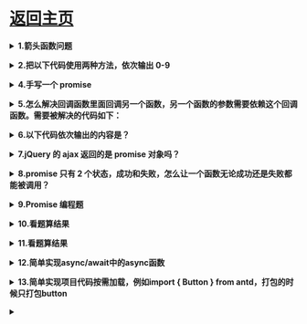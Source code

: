 # [返回主页](https://github.com/yisainan/web-interview/blob/master/README.md)

<b><details><summary>1.箭头函数问题</summary></b>

参考答案：

第 1 题

在使用=>定义函数的时候，this 的指向是定义时所在的对象，而不是使用时所在的对象；

```js
class Animal {
  constructor() {
    this.type = "animal";
  }
  say(val) {
    setTimeout(function() {
      console.log(this); //window
      console.log(this.type + " says " + val);
    }, 1000);
  }
}
var animal = new Animal();
animal.say("hi"); //undefined says hi
```

```js
class Animal {
  constructor() {
    this.type = "animal";
  }
  say(val) {
    setTimeout(() => {
      console.log(this); //Animal
      console.log(this.type + " says " + val);
    }, 1000);
  }
}
var animal = new Animal();
animal.say("hi"); //animal says hi
```

第二题：

箭头函数里面根本没有自己的 this，而是引用外层的 this

```js
// ES6
function foo() {
  setTimeout(() => {
    console.log("id:", this.id);
  }, 100);
}

// 转成ES5
function foo() {
  var _this = this;

  setTimeout(function() {
    console.log("id:", _this.id);
  }, 100);
}
```


</details>

<b><details><summary>2.把以下代码使用两种方法，依次输出 0-9</summary></b>

参考答案：

```js
var funcs = [];
for (var i = 0; i < 10; i++) {
  funcs.push(function() {
    console.log(i);
  });
}
funcs.forEach(function(func) {
  func(); //输出十个10
});
```

解决办法：

方法一：使用立即执行函数

```js
var funcs = [];
for (var i = 0; i < 10; i++) {
  funcs.push(
    (function(value) {
      return function() {
        console.log(value);
      };
    })(i)
  );
}
funcs.forEach(function(func) {
  func(); //依次输出0-9
});
```

方法二：使用闭包

```js
function show(i) {
  return function() {
    console.log(i);
  };
}
var funcs = [];
for (var i = 0; i < 10; i++) {
  funcs.push(show(i));
}
funcs.forEach(function(func) {
  func(); //0 1 2 3 4 5 6 7 8 9
});
```

方法三：使用 let

```js
var funcs = [];
for (let i = 0; i < 10; i++) {
  funcs.push(function() {
    console.log(i);
  });
}
funcs.forEach(function(func) {
  func(); //依次输出0-9
});
```

</details>

<b><details><summary>4.手写一个 promise</summary></b>

参考答案：

```js
var promise = new Promise((resolve, reject) => {
  if (success) {
    // 操作成功
    resolve(value);
  } else {
    reject(error);
  }
});

promise
  .then(res => console.log(res))
  .catch(err => {
    console.log(err);
  });
```

</details>

<b><details><summary>5.怎么解决回调函数里面回调另一个函数，另一个函数的参数需要依赖这个回调函数。需要被解决的代码如下：</summary></b>

```js
$http.get(url).success(function (res) {
  if (success != undefined) {
    success(res);
  }
}).error(function (res) {
  if (error != undefined) {
    error(res);
  }
});

function success(data) {
  if（ data.id != 0） {
    var url = "getdata/data?id=" + data.id + "";
    $http.get(url).success(function (res) {
      showData(res);
    }).error(function (res) {
      if (error != undefined) {
        error(res);
      }
    });
  }
}
```

参考答案：使用 Promise/async/await 解决

解析：

```js
function awaitMethod(num) {
  return new Promise((resolve, reject) => {
    setTimeout(() => {
      resolve(2 * num); // 此处模拟接口的请求
    }, 2000);
  });
}
// 打个比方，await是学生，async是校车，必须等人齐了再开车
async function test() {
  let result = await awaitMethod(30); // await 这个关键字只能在使用async定义的函数里面使用
  console.log(result); // 2秒钟之后控制台输出60 ; 后面利用 result 继续调用函数
  let next = await awaitMethod(result);
  console.log(next); // 4秒钟之后控制台输出120
  return next;
}
// 在async里，必须要将结果return回来，不然的话.then .catch获取不到值
test()
  .then(success => console.log("成功", success))
  .catch(error => console.log("失败", error));
```

</details>

<b><details><summary>6.以下代码依次输出的内容是？</summary></b>

```js
setTimeout(function() {
  console.log(1);
}, 0);
new Promise(function executor(resolve) {
  console.log(2);
  for (var i = 0; i < 10000; i++) {
    i == 9999 && resolve();
  }
  console.log(3);
}).then(function() {
  console.log(4);
});
console.log(5);
```

参考答案：打印顺序 2 3 5 4 1

解析：

首先先碰到一个 setTimeout，于是会先设置一个定时，在定时结束后将传递这个函数放到任务队列里面，因此开始肯定不会输出 1 。

然后是一个 Promise，里面的函数是直接执行的，因此应该直接输出 2 3 。

然后，Promise 的 then 应当会放到当前 tick 的最后，但是还是在当前 tick 中。

因此，应当先输出 5，然后再输出 4 ， 最后在到下一个 tick，就是 1 。

[参考](https://juejin.im/post/5b1ffff96fb9a01e345ba704)

</details>

<b><details><summary>7.jQuery 的 ajax 返回的是 promise 对象吗？</summary></b>

参考答案：

jquery 的 ajax 返回的是 deferred 对象，通过 promise 的 resolve()方法将其转换为 promise 对象。

var jsPromise = Promise.resolve(\$.ajax('/whatever.json'));

</details>

<b><details><summary>8.promise 只有 2 个状态，成功和失败，怎么让一个函数无论成功还是失败都能被调用？</summary></b>

参考答案：

```
使用promise.all()

Promise.all方法用于将多个Promise实例，包装成一个新的Promise实例。

Promise.all方法接受一个数组作为参数，数组里的元素都是Promise对象的实例，如果不是，就会先调用下面讲到的Promise.resolve方法，将参数转为Promise实例，再进一步处理。（Promise.all方法的参数可以不是数组，但必须具有Iterator接口，且返回的每个成员都是Promise实例。）

示例：
var p =Promise.all([p1,p2,p3]);
p的状态由p1、p2、p3决定，分为两种情况。
当该数组里的所有Promise实例都进入Fulfilled状态：Promise.all**返回的实例才会变成Fulfilled状态。并将Promise实例数组的所有返回值组成一个数组，传递给Promise.all返回实例的回调函数**。

当该数组里的某个Promise实例都进入Rejected状态：Promise.all返回的实例会立即变成Rejected状态。并将第一个rejected的实例返回值传递给Promise.all返回实例的回调函数。
```

</details>

<b><details><summary>9.Promise 编程题</summary></b>

参考答案：

第 1 题

```js
const promise = new Promise((resolve, reject) => {
  console.log(1);
  resolve();
  console.log(2);
});
promise.then(() => {
  console.log(3);
});
console.log(4);
```

```
运行结果及原因

运行结果：
1 2 4 3

原因：
Promise 构造函数是同步执行的，promise.then 中的函数是异步执行的。
```

第 2 题

```js
const promise1 = new Promise((resolve, reject) => {
  setTimeout(() => {
    resolve("success");
  }, 1000);
});
const promise2 = promise1.then(() => {
  throw new Error("error!!!");
});

console.log("promise1", promise1);
console.log("promise2", promise2);

setTimeout(() => {
  console.log("promise1", promise1);
  console.log("promise2", promise2);
}, 2000);
```

运行结果及原因

```
运行结果：
promise1 Promise { <pending> }
promise2 Promise { <pending> }
Uncaught (in promise) Error: error!!!
promise1 Promise { 'success' }
promise2 Promise {
  <rejected> Error: error!!!
    at promise.then (...)
    at <anonymous> }


原因：
promise 有 3 种状态：pending（进行中）、fulfilled（已完成，又称为Resolved） 或 rejected（已失败）。状态改变只能是 pending->fulfilled 或者 pending->rejected，状态一旦改变则不能再变。上面 promise2 并不是 promise1，而是返回的一个新的 Promise 实例。
```

第 3 题

```js
const promise = new Promise((resolve, reject) => {
  resolve("success1");
  reject("error");
  resolve("success2");
});

promise
  .then(res => {
    console.log("then: ", res);
  })
  .catch(err => {
    console.log("catch: ", err);
  });
```

```
运行结果及原因

运行结果：
then：success1

原因：
构造函数中的 resolve 或 reject 只有第一次执行有效，多次调用没有任何作用，呼应代码二结论：promise 状态一旦改变则不能再变。
```

第 4 题

```js
Promise.resolve(1)
  .then(res => {
    console.log(res); // 打印1
    return 2;
  })
  .catch(err => {
    return 3;
  })
  .then(res => {
    console.log(res); // 打印2
  });
```

运行结果：
1 2

原因：
promise 可以链式调用。提起链式调用我们通常会想到通过 return this 实现，不过 Promise 并不是这样实现的。promise 每次调用 .then 或者 .catch 都会返回一个新的 promise，从而实现了链式调用。

第 5 题

```js
Promise.resolve()
  .then(() => {
    return new Error("error!!!");
  })
  .then(res => {
    console.log("then: ", res);
  })
  .catch(err => {
    console.log("catch: ", err);
  });
```

```
运行结果
then: Error: error!!!
    at Promise.resolve.then (...)
    at ...

原因
.then 或者 .catch 中 return 一个 error 对象并不会抛出错误，所以不会被后续的 .catch 捕获，需要改成其中一种：
return Promise.reject(new Error('error!!!'))
throw new Error('error!!!')

因为返回任意一个非 promise 的值都会被包裹成 promise 对象，即 return new Error('error!!!') 等价于 return Promise.resolve(new Error('error!!!'))。
```

第 6 题

```js
const promise = new Promise((resolve, reject) => {
  setTimeout(() => {
    console.log("once");
    resolve("success");
  }, 1000);
});

const start = Date.now();
promise.then(res => {
  console.log(res, Date.now() - start);
});
promise.then(res => {
  console.log(res, Date.now() - start);
});
```

```
运行结果：
once
success 1001
success 1001
注：1001不是准确数值，也可能是998、999、1000、1002 等

原因：
promise 的 .then 或者 .catch 可以被调用多次，但这里 Promise 构造函数只执行一次。或者说 promise 内部状态一经改变，并且有了一个值，那么后续每次调用 .then 或者 .catch 都会直接拿到该值。
```

第 7 题

```js
const promise = Promise.resolve().then(() => {
  return promise;
});
promise.catch(console.error);
```

```
运行结果
TypeError: Chaining cycle detected for promise #<Promise>...

原因
.then 或 .catch 返回的值不能是 promise 本身，否则会造成死循环。
```

第 8 题

```js
Promise.resolve(1)
  .then(2)
  .then(Promise.resolve(3))
  .then(console.log);
```

```
运行结果
1

原因
.then 或者 .catch 的参数期望是函数，传入非函数则会发生值穿透。
```

第 9 题

```js
Promise.resolve()
  .then(
    function success(res) {
      throw new Error("error");
    },
    function fail1(e) {
      console.error("fail1: ", e);
    }
  )
  .catch(function fail2(e) {
    console.error("fail2: ", e);
  });
```

```
运行结果
fail2: Error: error
    at success (...)
    at ...

原因
.then 可以接收两个参数，第一个是处理成功的函数，第二个是处理错误的函数。.catch 是 .then 第二个参数的简便写法，但是它们用法上有一点需要注意：.then 的第二个处理错误的函数捕获不了第一个处理成功的函数抛出的错误，而后续的 .catch 可以捕获之前的错误。
```

第 10 题

```js
process.nextTick(() => {
  console.log("nextTick");
});
Promise.resolve().then(() => {
  console.log("then");
});
setImmediate(() => {
  console.log("setImmediate");
});
console.log("end");
```

```
运行结果
end
nextTick
then
setImmediate

原因
process.nextTick 和 promise.then 都属于 microtask，而 setImmediate 属于 macrotask，在事件循环的 check 阶段执行。事件循环的每个阶段（macrotask）之间都会执行 microtask，事件循环的开始会先执行一次 microtask。
```

</details>

<b><details><summary>10.看题算结果</summary></b>

```js
var tasks = []; // 这里存放异步操作的 Promise
var output = i =>
  new Promise(resolve => {
    setTimeout(() => {
      console.log(new Date(), i);
      resolve();
    }, 1000 * i);
  });

// 生成全部的异步操作
for (var i = 0; i < 5; i++) {
  tasks.push(output(i));
}

console.log(new Date, i);
```

参考答案：
```
Mon Aug 12 2019 09:37:36 GMT+0800 (中国标准时间) 5
Mon Aug 12 2019 09:33:55 GMT+0800 (中国标准时间) 0
然后每隔1s打印
Mon Aug 12 2019 09:33:56 GMT+0800 (中国标准时间) 1
Mon Aug 12 2019 09:33:57 GMT+0800 (中国标准时间) 2
Mon Aug 12 2019 09:33:58 GMT+0800 (中国标准时间) 3
Mon Aug 12 2019 09:33:59 GMT+0800 (中国标准时间) 4
```

解析：[参考](https://www.cnblogs.com/adouwt/p/6481479.html)

</details>

<b><details><summary>11.看题算结果</summary></b>

```js
// 模拟其他语言中的 sleep，实际上可以是任何异步操作
const sleep = timeountMS =>
  new Promise(resolve => {
    setTimeout(resolve, timeountMS);
  });

(async () => {
  // 声明即执行的 async 函数表达式
  for (var i = 0; i < 5; i++) {
    await sleep(1000);
    console.log(new Date(), i);
  }

  await sleep(1000);
  console.log(new Date(), i);
})();
```

参考答案：每隔1s打印
```
Mon Aug 12 2019 09:39:02 GMT+0800 (中国标准时间) 0
Mon Aug 12 2019 09:39:03 GMT+0800 (中国标准时间) 1
Mon Aug 12 2019 09:39:04 GMT+0800 (中国标准时间) 2
Mon Aug 12 2019 09:39:05 GMT+0800 (中国标准时间) 3
Mon Aug 12 2019 09:39:06 GMT+0800 (中国标准时间) 4
Mon Aug 12 2019 09:39:07 GMT+0800 (中国标准时间) 5
```


解析：[参考](https://www.cnblogs.com/adouwt/p/6481479.html)

</details>

<b><details><summary>12.简单实现async/await中的async函数</summary></b>

参考答案：

</details>

<b><details><summary>13.简单实现项目代码按需加载，例如import { Button } from antd，打包的时候只打包button</summary></b>

参考答案：

</details>

<b><details><summary></summary></b>

参考答案：

</details>
